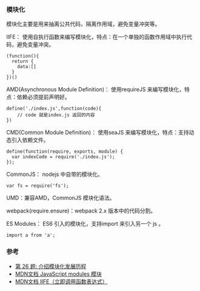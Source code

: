 ### 模块化  
模块化主要是用来抽离公共代码，隔离作用域，避免变量冲突等。

IIFE： 使用自执行函数来编写模块化，特点：在一个单独的函数作用域中执行代码，避免变量冲突。
```
(function(){
  return {
	data:[]
  }
})()
```
AMD(Asynchronous Module Definition)： 使用requireJS 来编写模块化，特点：依赖必须提前声明好。
```
define('./index.js',function(code){
	// code 就是index.js 返回的内容
})
```
CMD(Common Module Definition)： 使用seaJS 来编写模块化，特点：支持动态引入依赖文件。
```
define(function(require, exports, module) {  
  var indexCode = require('./index.js');
});
```
CommonJS： nodejs 中自带的模块化。
```
var fs = require('fs');
```
UMD：兼容AMD，CommonJS 模块化语法。

webpack(require.ensure)：webpack 2.x 版本中的代码分割。

ES Modules： ES6 引入的模块化，支持import 来引入另一个 js 。
```
import a from 'a';
```


### 参考  
- [第 26 题: 介绍模块化发展历程](https://github.com/Advanced-Frontend/Daily-Interview-Question/issues/28#issuecomment-470043656)
- [MDN文档 JavaScript modules 模块](https://developer.mozilla.org/zh-CN/docs/Web/JavaScript/Guide/Modules)
- [MDN文档 IIFE（立即调用函数表达式）](https://developer.mozilla.org/zh-CN/docs/Glossary/%E7%AB%8B%E5%8D%B3%E6%89%A7%E8%A1%8C%E5%87%BD%E6%95%B0%E8%A1%A8%E8%BE%BE%E5%BC%8F)